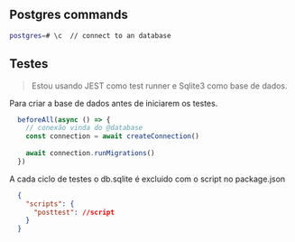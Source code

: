 ## Postgres commands

```bash
postgres=# \c  // connect to an database
```


## Testes

> Estou usando JEST como test runner e Sqlite3 como base de dados.

Para criar a base de dados antes de iniciarem os testes.

```js
  beforeAll(async () => {
    // conexão vinda do @database
    const connection = await createConnection()
    
    await connection.runMigrations()
  })
```

A cada ciclo de testes o db.sqlite é excluido com o script no package.json

```json
  {
    "scripts": {
      "posttest": //script
    }
  }
```
